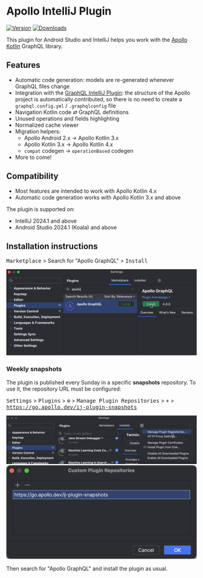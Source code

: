 # Apollo IntelliJ Plugin

[![Version](https://img.shields.io/jetbrains/plugin/v/20645.svg)](https://plugins.jetbrains.com/plugin/20645)
[![Downloads](https://img.shields.io/jetbrains/plugin/d/20645.svg)](https://plugins.jetbrains.com/plugin/20645)

<!-- Plugin description -->

This plugin for Android Studio and IntelliJ helps you work with the
[Apollo Kotlin](https://github.com/apollographql/apollo-kotlin) GraphQL library.

## Features
- Automatic code generation: models are re-generated whenever GraphQL files change
- Integration with the [GraphQL IntelliJ Plugin](https://plugins.jetbrains.com/plugin/8097-js-graphql): the structure of the Apollo project is automatically contributed, so there is no need to create a `graphql.config.yml` / `.graphqlconfig` file
- Navigation Kotlin code ⇄ GraphQL definitions
- Unused operations and fields highlighting
- Normalized cache viewer
- Migration helpers:
  - Apollo Android 2.x → Apollo Kotlin 3.x
  - Apollo Kotlin 3.x → Apollo Kotlin 4.x
  - `compat` codegen → `operationBased` codegen
- More to come!

## Compatibility

- Most features are intended to work with Apollo Kotlin 4.x
- Automatic code generation works with Apollo Kotlin 3.x and above

<!-- Plugin description end -->

The plugin is supported on:

- IntelliJ 2024.1 and above
- Android Studio 2024.1 (Koala) and above

## Installation instructions

<kbd>Marketplace</kbd> > Search for "Apollo GraphQL" > <kbd>Install</kbd>

<img src="assets/instructions-3-search-and-install.png" width="600" />

### Weekly snapshots

The plugin is published every Sunday in a specific **snapshots** repository. To use it, the repository URL must be
configured:

<kbd>Settings</kbd> > <kbd>Plugins</kbd> > <kbd>⚙</kbd>️ > <kbd>Manage Plugin
Repositories</kbd> > <kbd>+</kbd> > <kbd>https://go.apollo.dev/ij-plugin-snapshots</kbd>

<img src="assets/instructions-1-manage-repositories.png" width="600" />

<img src="assets/instructions-2-add-repository.png" width="600" />

Then search for "Apollo GraphQL" and install the plugin as usual.
